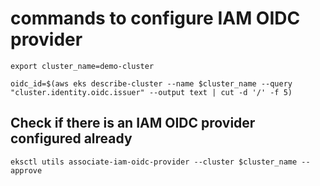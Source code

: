 # commands to configure IAM OIDC provider
```
export cluster_name=demo-cluster
```
```
oidc_id=$(aws eks describe-cluster --name $cluster_name --query "cluster.identity.oidc.issuer" --output text | cut -d '/' -f 5) 
```
## Check if there is an IAM OIDC provider configured already
```
eksctl utils associate-iam-oidc-provider --cluster $cluster_name --approve
```
